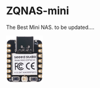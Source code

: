# ZQNAS-mini
The Best Mini NAS.
to be updated....

<img src="https://github.com/Zachay-NAU/XIAO_ESP32C3_Wifi_Tracker/blob/main/fbfb55ff09c5f9f01459d26a2321631.png" width="100">
